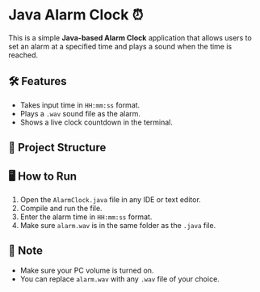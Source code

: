 # Java Alarm Clock ⏰

This is a simple **Java-based Alarm Clock** application that allows users to set an alarm at a specified time and plays a sound when the time is reached.

## 🛠 Features
- Takes input time in `HH:mm:ss` format.
- Plays a `.wav` sound file as the alarm.
- Shows a live clock countdown in the terminal.

## 📁 Project Structure


## 🖥 How to Run
1. Open the `AlarmClock.java` file in any IDE or text editor.
2. Compile and run the file.
3. Enter the alarm time in `HH:mm:ss` format.
4. Make sure `alarm.wav` is in the same folder as the `.java` file.

## 🎵 Note
- Make sure your PC volume is turned on.
- You can replace `alarm.wav` with any `.wav` file of your choice.
